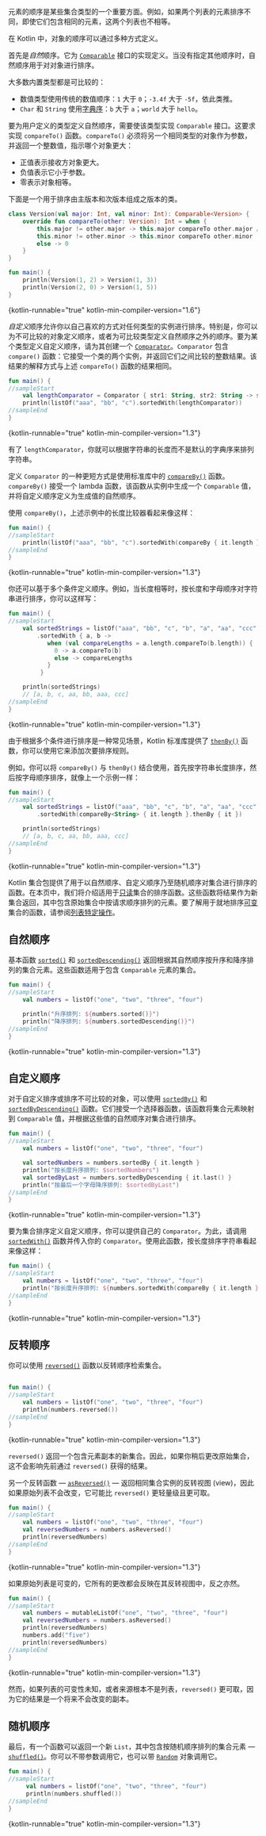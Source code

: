[//]: # (title: 排序)

元素的顺序是某些集合类型的一个重要方面。例如，如果两个列表的元素排序不同，即使它们包含相同的元素，这两个列表也不相等。

在 Kotlin 中，对象的顺序可以通过多种方式定义。

首先是*自然*顺序。它为 [`Comparable`](https://kotlinlang.org/api/latest/jvm/stdlib/kotlin/-comparable/index.html) 接口的实现定义。当没有指定其他顺序时，自然顺序用于对对象进行排序。

大多数内置类型都是可比较的：

*   数值类型使用传统的数值顺序：`1` 大于 `0`；`-3.4f` 大于 `-5f`，依此类推。
*   `Char` 和 `String` 使用[字典序](https://en.wikipedia.org/wiki/Lexicographical_order)：`b` 大于 `a`；`world` 大于 `hello`。

要为用户定义的类型定义自然顺序，需要使该类型实现 `Comparable` 接口。这要求实现 `compareTo()` 函数。`compareTo()` 必须将另一个相同类型的对象作为参数，并返回一个整数值，指示哪个对象更大：

*   正值表示接收方对象更大。
*   负值表示它小于参数。
*   零表示对象相等。

下面是一个用于排序由主版本和次版本组成之版本的类。

```kotlin
class Version(val major: Int, val minor: Int): Comparable<Version> {
    override fun compareTo(other: Version): Int = when {
        this.major != other.major -> this.major compareTo other.major // compareTo() in the infix form 
        this.minor != other.minor -> this.minor compareTo other.minor
        else -> 0
    }
}

fun main() {    
    println(Version(1, 2) > Version(1, 3))
    println(Version(2, 0) > Version(1, 5))
}
```
{kotlin-runnable="true" kotlin-min-compiler-version="1.6"}

*自定义*顺序允许你以自己喜欢的方式对任何类型的实例进行排序。特别是，你可以为不可比较的对象定义顺序，或者为可比较类型定义自然顺序之外的顺序。要为某个类型定义自定义顺序，请为其创建一个 [`Comparator`](https://kotlinlang.org/api/latest/jvm/stdlib/kotlin/-comparator/index.html)。`Comparator` 包含 `compare()` 函数：它接受一个类的两个实例，并返回它们之间比较的整数结果。该结果的解释方式与上述 `compareTo()` 函数的结果相同。

```kotlin
fun main() {
//sampleStart
    val lengthComparator = Comparator { str1: String, str2: String -> str1.length - str2.length }
    println(listOf("aaa", "bb", "c").sortedWith(lengthComparator))
//sampleEnd
}
```
{kotlin-runnable="true" kotlin-min-compiler-version="1.3"}

有了 `lengthComparator`，你就可以根据字符串的长度而不是默认的字典序来排列字符串。

定义 `Comparator` 的一种更短方式是使用标准库中的 [`compareBy()`](https://kotlinlang.org/api/latest/jvm/stdlib/kotlin.comparisons/compare-by.html) 函数。`compareBy()` 接受一个 lambda 函数，该函数从实例中生成一个 `Comparable` 值，并将自定义顺序定义为生成值的自然顺序。

使用 `compareBy()`，上述示例中的长度比较器看起来像这样：

```kotlin
fun main() {
//sampleStart    
    println(listOf("aaa", "bb", "c").sortedWith(compareBy { it.length }))
//sampleEnd
}
```
{kotlin-runnable="true" kotlin-min-compiler-version="1.3"}

你还可以基于多个条件定义顺序。例如，当长度相等时，按长度和字母顺序对字符串进行排序，你可以这样写：

```kotlin
fun main() {
//sampleStart
    val sortedStrings = listOf("aaa", "bb", "c", "b", "a", "aa", "ccc")
        .sortedWith { a, b -> 
           when (val compareLengths = a.length.compareTo(b.length)) {
             0 -> a.compareTo(b)
             else -> compareLengths
           }
         }

    println(sortedStrings)
    // [a, b, c, aa, bb, aaa, ccc]
//sampleEnd
}
```
{kotlin-runnable="true" kotlin-min-compiler-version="1.3"}

由于根据多个条件进行排序是一种常见场景，Kotlin 标准库提供了 [`thenBy()`](https://kotlinlang.org/api/core/kotlin-stdlib/kotlin.comparisons/then-by.html) 函数，你可以使用它来添加次要排序规则。

例如，你可以将 `compareBy()` 与 `thenBy()` 结合使用，首先按字符串长度排序，然后按字母顺序排序，就像上一个示例一样：

```kotlin
fun main() {
//sampleStart
    val sortedStrings = listOf("aaa", "bb", "c", "b", "a", "aa", "ccc")
        .sortedWith(compareBy<String> { it.length }.thenBy { it })

    println(sortedStrings)
    // [a, b, c, aa, bb, aaa, ccc]
//sampleEnd
}
```
{kotlin-runnable="true" kotlin-min-compiler-version="1.3"}

Kotlin 集合包提供了用于以自然顺序、自定义顺序乃至随机顺序对集合进行排序的函数。在本页中，我们将介绍适用于[只读](collections-overview.md#collection-types)集合的排序函数。这些函数将结果作为新集合返回，其中包含原始集合中按请求顺序排列的元素。要了解用于就地排序[可变](collections-overview.md#collection-types)集合的函数，请参阅[列表特定操作](list-operations.md#sort)。

## 自然顺序

基本函数 [`sorted()`](https://kotlinlang.org/api/latest/jvm/stdlib/kotlin.collections/sorted.html) 和 [`sortedDescending()`](https://kotlinlang.org/api/latest/jvm/stdlib/kotlin.collections/sorted-descending.html) 返回根据其自然顺序按升序和降序排列的集合元素。这些函数适用于包含 `Comparable` 元素的集合。

```kotlin
fun main() {
//sampleStart
    val numbers = listOf("one", "two", "three", "four")

    println("升序排列: ${numbers.sorted()}")
    println("降序排列: ${numbers.sortedDescending()}")
//sampleEnd
}
```
{kotlin-runnable="true" kotlin-min-compiler-version="1.3"}

## 自定义顺序
 
对于自定义排序或排序不可比较的对象，可以使用 [`sortedBy()`](https://kotlinlang.org/api/latest/jvm/stdlib/kotlin.collections/sorted-by.html) 和 [`sortedByDescending()`](https://kotlinlang.org/api/latest/jvm/stdlib/kotlin.collections/sorted-by-descending.html) 函数。它们接受一个选择器函数，该函数将集合元素映射到 `Comparable` 值，并根据这些值的自然顺序对集合进行排序。

```kotlin
fun main() {
//sampleStart
    val numbers = listOf("one", "two", "three", "four")

    val sortedNumbers = numbers.sortedBy { it.length }
    println("按长度升序排列: $sortedNumbers")
    val sortedByLast = numbers.sortedByDescending { it.last() }
    println("按最后一个字母降序排列: $sortedByLast")
//sampleEnd
}
```
{kotlin-runnable="true" kotlin-min-compiler-version="1.3"}

要为集合排序定义自定义顺序，你可以提供自己的 `Comparator`。为此，请调用 [`sortedWith()`](https://kotlinlang.org/api/latest/jvm/stdlib/kotlin.collections/sorted-with.html) 函数并传入你的 `Comparator`。使用此函数，按长度排序字符串看起来像这样：

```kotlin
fun main() {
//sampleStart
    val numbers = listOf("one", "two", "three", "four")
    println("按长度升序排列: ${numbers.sortedWith(compareBy { it.length })}")
//sampleEnd
}
```
{kotlin-runnable="true" kotlin-min-compiler-version="1.3"}

## 反转顺序

你可以使用 [`reversed()`](https://kotlinlang.org/api/latest/jvm/stdlib/kotlin.collections/reversed.html) 函数以反转顺序检索集合。

```kotlin

fun main() {
//sampleStart
    val numbers = listOf("one", "two", "three", "four")
    println(numbers.reversed())
//sampleEnd
}
```
{kotlin-runnable="true" kotlin-min-compiler-version="1.3"}

`reversed()` 返回一个包含元素副本的新集合。因此，如果你稍后更改原始集合，这不会影响先前通过 `reversed()` 获得的结果。

另一个反转函数 — [`asReversed()`](https://kotlinlang.org/api/latest/jvm/stdlib/kotlin.collections/as-reversed.html) — 返回相同集合实例的反转视图 (view)，因此如果原始列表不会改变，它可能比 `reversed()` 更轻量级且更可取。

```kotlin
fun main() {
//sampleStart
    val numbers = listOf("one", "two", "three", "four")
    val reversedNumbers = numbers.asReversed()
    println(reversedNumbers)
//sampleEnd
}
```
{kotlin-runnable="true" kotlin-min-compiler-version="1.3"}

如果原始列表是可变的，它所有的更改都会反映在其反转视图中，反之亦然。

```kotlin
fun main() {
//sampleStart
    val numbers = mutableListOf("one", "two", "three", "four")
    val reversedNumbers = numbers.asReversed()
    println(reversedNumbers)
    numbers.add("five")
    println(reversedNumbers)
//sampleEnd
}
```
{kotlin-runnable="true" kotlin-min-compiler-version="1.3"}

然而，如果列表的可变性未知，或者来源根本不是列表，`reversed()` 更可取，因为它的结果是一个将来不会改变的副本。

## 随机顺序

最后，有一个函数可以返回一个新 `List`，其中包含按随机顺序排列的集合元素 — [`shuffled()`](https://kotlinlang.org/api/latest/jvm/stdlib/kotlin.collections/shuffled.html)。你可以不带参数调用它，也可以带 [`Random`](https://kotlinlang.org/api/latest/jvm/stdlib/kotlin.random/-random/index.html) 对象调用它。

```kotlin
fun main() {
//sampleStart
     val numbers = listOf("one", "two", "three", "four")
     println(numbers.shuffled())
//sampleEnd
}
```
{kotlin-runnable="true" kotlin-min-compiler-version="1.3"}